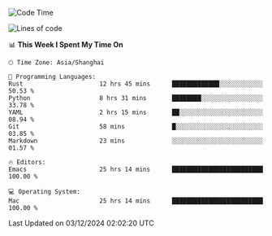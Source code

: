 <!--START_SECTION:waka-->
![Code Time](http://img.shields.io/badge/Code%20Time-2%2C324%20hrs%2058%20mins-blue)

![Lines of code](https://img.shields.io/badge/From%20Hello%20World%20I%27ve%20Written-309.0%20thousand%20lines%20of%20code-blue)

📊 **This Week I Spent My Time On** 

```text
🕑︎ Time Zone: Asia/Shanghai

💬 Programming Languages: 
Rust                     12 hrs 45 mins      █████████████░░░░░░░░░░░░   50.53 % 
Python                   8 hrs 31 mins       ████████░░░░░░░░░░░░░░░░░   33.78 % 
YAML                     2 hrs 15 mins       ██░░░░░░░░░░░░░░░░░░░░░░░   08.94 % 
Git                      58 mins             █░░░░░░░░░░░░░░░░░░░░░░░░   03.85 % 
Markdown                 23 mins             ░░░░░░░░░░░░░░░░░░░░░░░░░   01.57 % 

🔥 Editors: 
Emacs                    25 hrs 14 mins      █████████████████████████   100.00 % 

💻 Operating System: 
Mac                      25 hrs 14 mins      █████████████████████████   100.00 % 
```


 Last Updated on 03/12/2024 02:02:20 UTC
<!--END_SECTION:waka-->
